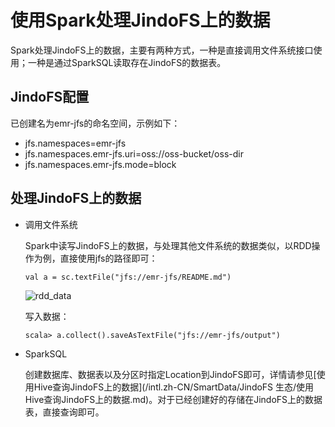 # 使用Spark处理JindoFS上的数据

Spark处理JindoFS上的数据，主要有两种方式，一种是直接调用文件系统接口使用；一种是通过SparkSQL读取存在JindoFS的数据表。

## JindoFS配置

已创建名为emr-jfs的命名空间，示例如下：

-   jfs.namespaces=emr-jfs
-   jfs.namespaces.emr-jfs.uri=oss://oss-bucket/oss-dir
-   jfs.namespaces.emr-jfs.mode=block

## 处理JindoFS上的数据

-   调用文件系统

    Spark中读写JindoFS上的数据，与处理其他文件系统的数据类似，以RDD操作为例，直接使用jfs的路径即可：

    ```
    val a = sc.textFile("jfs://emr-jfs/README.md")
    ```

    ![rdd_data](https://static-aliyun-doc.oss-accelerate.aliyuncs.com/assets/img/zh-CN/1357459951/p63481.png)

    写入数据：

    ```
    scala> a.collect().saveAsTextFile("jfs://emr-jfs/output")
    ```

-   SparkSQL

    创建数据库、数据表以及分区时指定Location到JindoFS即可，详情请参见[使用Hive查询JindoFS上的数据](/intl.zh-CN/SmartData/JindoFS 生态/使用Hive查询JindoFS上的数据.md)。对于已经创建好的存储在JindoFS上的数据表，直接查询即可。


